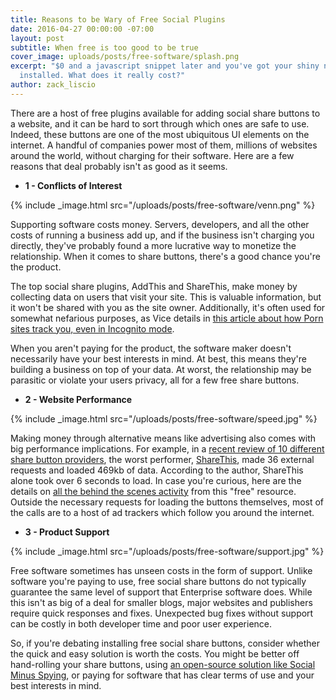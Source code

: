 ```yaml
---
title: Reasons to be Wary of Free Social Plugins
date: 2016-04-27 00:00:00 -07:00
layout: post
subtitle: When free is too good to be true
cover_image: uploads/posts/free-software/splash.png
excerpt: "$0 and a javascript snippet later and you've got your shiny new share buttons
  installed. What does it really cost?"
author: zack_liscio
---
```


There are a host of free plugins available for adding social share buttons to a website, and it can be hard to sort through which ones are safe to use. Indeed, these buttons are one of the most ubiquitous UI elements on the internet. A handful of companies power most of them, millions of websites around the world, without charging for their software. Here are a few reasons that deal probably isn't as good as it seems.

* **1 - Conflicts of Interest**

{% include _image.html src="/uploads/posts/free-software/venn.png" %} 

Supporting software costs money. Servers, developers, and all the other costs of running a business add up, and if the business isn't charging you directly, they've probably found a more lucrative way to monetize the relationship. When it comes to share buttons, there's a good chance you're the product. 

The top social share plugins, AddThis and ShareThis, make money by collecting data on users that visit your site. This is valuable information, but it won't be shared with you as the site owner. Additionally, it's often used for somewhat nefarious purposes, as Vice details in [this article about how Porn sites track you, even in Incognito mode](http://motherboard.vice.com/read/your-porn-is-watching-you).

When you aren't paying for the product, the software maker doesn't necessarily have your best interests in mind. At best, this means they're building a business on top of your data. At worst, the relationship may be parasitic or violate your users privacy, all for a few free share buttons.  

* **2 - Website Performance**

{% include _image.html src="/uploads/posts/free-software/speed.jpg" %}

Making money through alternative means like advertising also comes with big performance implications. For example, in a [recent review of 10 different share button providers](https://www.xfive.co/blog/social-media-buttons-test-performance-privacy-features/), the worst performer, [ShareThis](http://www.sharethis.com), made 36 external requests and loaded 469kb of data. According to the author, ShareThis alone took over 6 seconds to load. In case you're curious, here are the details on [all the behind the scenes activity](http://www.webpagetest.org/result/150612_S8_PHW/3/details/) from this "free" resource. Outside the necessary requests for loading the buttons themselves, most of the calls are to a host of ad trackers which follow you around the internet.  

* **3 - Product Support**

{% include _image.html src="/uploads/posts/free-software/support.jpg" %}

Free software sometimes has unseen costs in the form of support. Unlike software you're paying to use, free social share buttons do not typically guarantee the same level of support that Enterprise software does. While this isn't as big of a deal for smaller blogs, major websites and publishers require quick responses and fixes. Unexpected bug fixes without support can be costly in both developer time and poor user experience.  

So, if you're debating installing free social share buttons, consider whether the quick and easy solution is worth the costs. You might be better off hand-rolling your share buttons, using [an open-source solution like Social Minus Spying](http://ncase.me/SocialMinusSpying/), or paying for software that has clear terms of use and your best interests in mind.